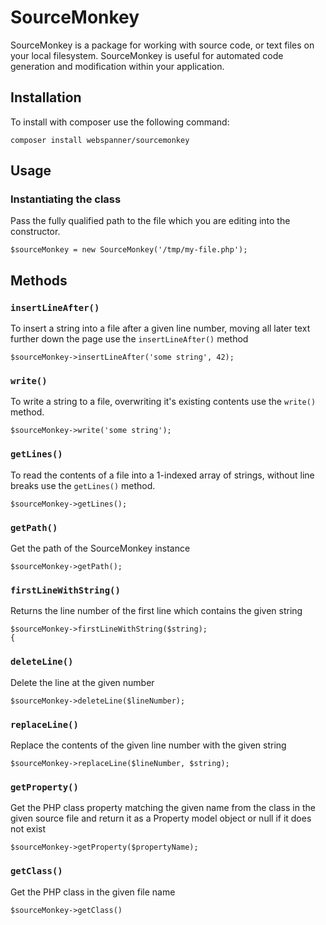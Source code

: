# SourceMonkey

SourceMonkey is a package for working with source code, or text files on your local filesystem. SourceMonkey is useful for automated code generation and modification within your application.

## Installation

To install with composer use the following command:

    composer install webspanner/sourcemonkey

## Usage

### Instantiating the class

Pass the fully qualified path to the file which you are editing into the constructor.

    $sourceMonkey = new SourceMonkey('/tmp/my-file.php');

## Methods

### `insertLineAfter()`

To insert a string into a file after a given line number, moving all later text further down the page use the `insertLineAfter()` method

    $sourceMonkey->insertLineAfter('some string', 42);

### `write()`

To write a string to a file, overwriting it's existing contents use the `write()` method.

    $sourceMonkey->write('some string');

### `getLines()`

To read the contents of a file into a 1-indexed array of strings, without line breaks use the `getLines()` method.

    $sourceMonkey->getLines();

### `getPath()`

Get the path of the SourceMonkey instance

    $sourceMonkey->getPath();

### `firstLineWithString()`

Returns the line number of the first line which contains the given string

    $sourceMonkey->firstLineWithString($string);
    {

### `deleteLine()`

Delete the line at the given number

    $sourceMonkey->deleteLine($lineNumber);

### `replaceLine()`

Replace the contents of the given line number with the given string

    $sourceMonkey->replaceLine($lineNumber, $string);

###  `getProperty()`

Get the PHP class property matching the given name from the class in the given source file and return it as a Property model object or null if it does not exist

    $sourceMonkey->getProperty($propertyName);

### `getClass()`

Get the PHP class in the given file name

    $sourceMonkey->getClass()

